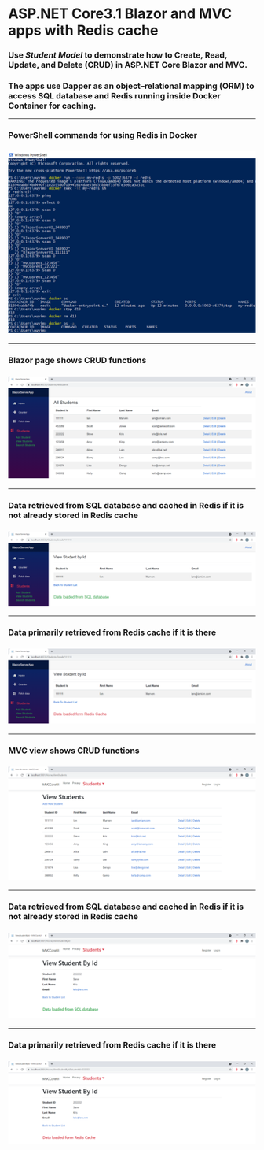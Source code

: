 # ASP.NET Core3.1 Blazor and MVC apps with Redis cache
<h3> Use <em>Student Model</em> to demonstrate how to Create, Read, Update, and Delete (CRUD) in ASP.NET Core Blazor and MVC. </h3> 
<h3> The apps use Dapper as an object–relational mapping (ORM) to access SQL database and Redis running inside Docker Container for caching. </h3>

<hr/>
<h3>PowerShell commands for using Redis in Docker<h3/>
<img src="/Images/powershell.png" >
  

<hr/>
<h3>Blazor page shows CRUD functions<h3/>
<img src="/Images/blazor.png" >
  
  
<hr/>
<h3>Data retrieved from SQL database and cached in Redis if it is not already stored in Redis cache<h3/>
<img src="/Images/blazor_sql.png" >
  

<hr/>
<h3>Data primarily retrieved from Redis cache if it is there<h3/>
<img src="/Images/blazor_redis.png" >
  
  
<hr/>
<h3>MVC view shows CRUD functions<h3/>
<img src="/Images/mvc.png" >
  
  
<hr/>
<h3>Data retrieved from SQL database and cached in Redis if it is not already stored in Redis cache<h3/>
<img src="/Images/mvc_sql.png" >
  

<hr/>
<h3>Data primarily retrieved from Redis cache if it is there<h3/>
<img src="/Images/mvc_redis.png" >
